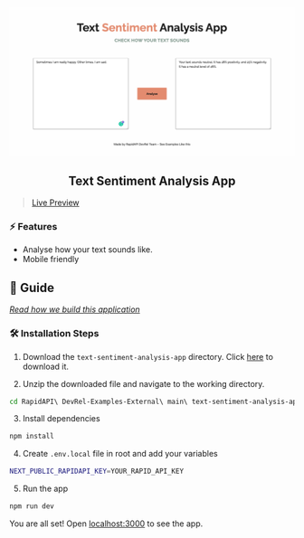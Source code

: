 ![cover](assets/cover.png)

<div align="center">
	<h2>Text Sentiment Analysis App</h2>
</div>

>[Live Preview](https://rapidapi-text-sentiment-analysis-app.vercel.app/)

### ⚡️ Features

- Analyse how your text sounds like.
- Mobile friendly

## 📖 Guide

[*Read how we build this application*](https://rapidapi.com/guides/build-text-sentiment-analysis-app)

### 🛠️ Installation Steps

1. Download the `text-sentiment-analysis-app` directory. Click [here](https://download-directory.github.io/?url=https://github.com/RapidAPI/DevRel-Examples-External/tree/main/text-sentiment-analysis-app) to download it.

2. Unzip the downloaded file and navigate to the working directory.

```bash
cd RapidAPI\ DevRel-Examples-External\ main\ text-sentiment-analysis-app/
```

3. Install dependencies

```bash
npm install
```

4. Create `.env.local` file in root and add your variables

```bash
NEXT_PUBLIC_RAPIDAPI_KEY=YOUR_RAPID_API_KEY
```

5. Run the app

```bash
npm run dev
```

You are all set! Open [localhost:3000](http://localhost:3000/) to see the app.
